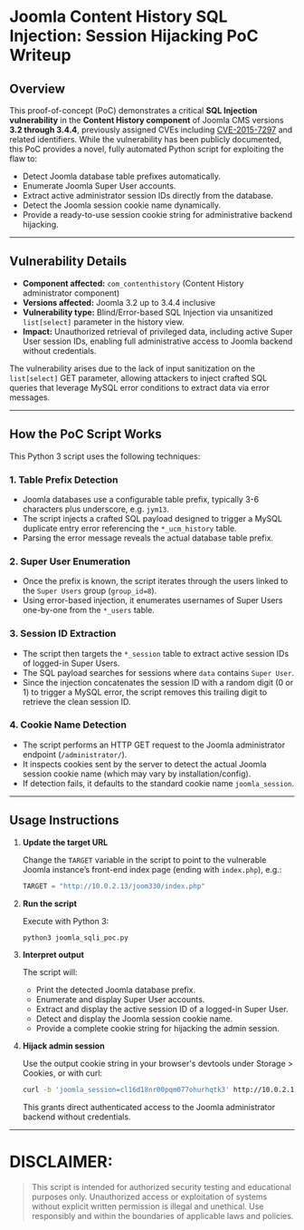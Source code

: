 # Joomla Content History SQL Injection: Session Hijacking PoC Writeup

## Overview

This proof-of-concept (PoC) demonstrates a critical **SQL Injection vulnerability** in the **Content History component** of Joomla CMS versions **3.2 through 3.4.4**, previously assigned CVEs including [CVE-2015-7297](https://nvd.nist.gov/vuln/detail/CVE-2015-7297) and related identifiers. While the vulnerability has been publicly documented, this PoC provides a novel, fully automated Python script for exploiting the flaw to:

* Detect Joomla database table prefixes automatically.
* Enumerate Joomla Super User accounts.
* Extract active administrator session IDs directly from the database.
* Detect the Joomla session cookie name dynamically.
* Provide a ready-to-use session cookie string for administrative backend hijacking.

---

## Vulnerability Details

* **Component affected:** `com_contenthistory` (Content History administrator component)
* **Versions affected:** Joomla 3.2 up to 3.4.4 inclusive
* **Vulnerability type:** Blind/Error-based SQL Injection via unsanitized `list[select]` parameter in the history view.
* **Impact:** Unauthorized retrieval of privileged data, including active Super User session IDs, enabling full administrative access to Joomla backend without credentials.

The vulnerability arises due to the lack of input sanitization on the `list[select]` GET parameter, allowing attackers to inject crafted SQL queries that leverage MySQL error conditions to extract data via error messages.

---

## How the PoC Script Works

This Python 3 script uses the following techniques:

### 1. Table Prefix Detection

* Joomla databases use a configurable table prefix, typically 3-6 characters plus underscore, e.g. `jym13`.
* The script injects a crafted SQL payload designed to trigger a MySQL duplicate entry error referencing the `*_ucm_history` table.
* Parsing the error message reveals the actual database table prefix.

### 2. Super User Enumeration

* Once the prefix is known, the script iterates through the users linked to the `Super Users` group (`group_id=8`).
* Using error-based injection, it enumerates usernames of Super Users one-by-one from the `*_users` table.

### 3. Session ID Extraction

* The script then targets the `*_session` table to extract active session IDs of logged-in Super Users.
* The SQL payload searches for sessions where `data` contains `Super User`.
* Since the injection concatenates the session ID with a random digit (0 or 1) to trigger a MySQL error, the script removes this trailing digit to retrieve the clean session ID.

### 4. Cookie Name Detection

* The script performs an HTTP GET request to the Joomla administrator endpoint (`/administrator/`).
* It inspects cookies sent by the server to detect the actual Joomla session cookie name (which may vary by installation/config).
* If detection fails, it defaults to the standard cookie name `joomla_session`.

---

## Usage Instructions

1. **Update the target URL**

   Change the `TARGET` variable in the script to point to the vulnerable Joomla instance’s front-end index page (ending with `index.php`), e.g.:

   ```python
   TARGET = "http://10.0.2.13/joom330/index.php"
   ```

2. **Run the script**

   Execute with Python 3:

   ```bash
   python3 joomla_sqli_poc.py
   ```

3. **Interpret output**

   The script will:

   * Print the detected Joomla database prefix.
   * Enumerate and display Super User accounts.
   * Extract and display the active session ID of a logged-in Super User.
   * Detect and display the Joomla session cookie name.
   * Provide a complete cookie string for hijacking the admin session.

4. **Hijack admin session**

   Use the output cookie string in your browser's devtools under Storage > Cookies, or with curl:

   ```bash
   curl -b 'joomla_session=cl16d18nr00pqm077ohurhqtk3' http://10.0.2.13/joom330/administrator/
   ```

   This grants direct authenticated access to the Joomla administrator backend without credentials.

---

# DISCLAIMER:
> This script is intended for authorized security testing and educational purposes only.
> Unauthorized access or exploitation of systems without explicit written permission is illegal
> and unethical. Use responsibly and within the boundaries of applicable laws and policies.
